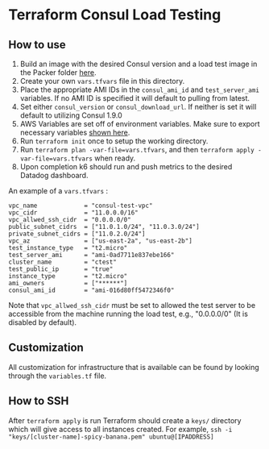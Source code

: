 # Terraform Consul Load Testing
## How to use
1. Build an image with the desired Consul version and a load test image in the Packer folder [here](../packer).
2. Create your own `vars.tfvars` file in this directory.
3. Place the appropriate AMI IDs in the `consul_ami_id` and `test_server_ami` variables. If no AMI ID is specified it will default
to pulling from latest.
4. Set either `consul_version` or `consul_download_url`. If neither is set it will default to utilizing Consul 1.9.0
5. AWS Variables are set off of environment variables. Make sure to export necessary variables [shown here](https://registry.terraform.io/providers/hashicorp/aws/latest/docs#environment-variables).
6. Run `terraform init` once to setup the working directory.
7. Run `terraform plan -var-file=vars.tfvars`, and then `terraform apply -var-file=vars.tfvars` when ready.
8. Upon completion k6 should run and push metrics to the desired Datadog dashboard.

An example of a `vars.tfvars` :

```
vpc_name             = "consul-test-vpc"
vpc_cidr             = "11.0.0.0/16"
vpc_allwed_ssh_cidr  = "0.0.0.0/0"
public_subnet_cidrs  = ["11.0.1.0/24", "11.0.3.0/24"]
private_subnet_cidrs = ["11.0.2.0/24"]
vpc_az               = ["us-east-2a", "us-east-2b"]
test_instance_type   = "t2.micro"
test_server_ami      = "ami-0ad7711e837ebe166"
cluster_name         = "ctest"
test_public_ip       = "true"
instance_type        = "t2.micro"
ami_owners           = ["******"]
consul_ami_id        = "ami-016d80ff5472346f0"
````

Note that `vpc_allwed_ssh_cidr` must be set to allowed the test server to be accessible from the
machine running the load test, e.g., "0.0.0.0/0" (It is disabled by default).

## Customization
All customization for infrastructure that is available can be found by looking through the `variables.tf` file.
 
## How to SSH
After `terraform apply` is run Terraform should create a `keys/` directory which will give access to all instances created.
For example, `ssh -i "keys/[cluster-name]-spicy-banana.pem" ubuntu@[IPADDRESS]`

